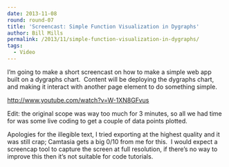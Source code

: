 ```yaml
---
date: 2013-11-08
round: round-07
title: 'Screencast: Simple Function Visualization in Dygraphs'
author: Bill Mills
permalink: /2013/11/simple-function-visualization-in-dygraphs/
tags:
  - Video
---
```

I&#8217;m going to make a short screencast on how to make a simple web app built on a dygraphs chart.  Content will be deploying the dygraphs chart, and making it interact with another page element to do something simple.

<http://www.youtube.com/watch?v=W-1XN8GFvus>

Edit: the original scope was way too much for 3 minutes, so all we had time for was some live coding to get a couple of data points plotted.

Apologies for the illegible text, I tried exporting at the highest quality and it was still crap; Camtasia gets a big 0/10 from me for this.  I would expect a screencap tool to capture the screen at full resolution, if there&#8217;s no way to improve this then it&#8217;s not suitable for code tutorials.
